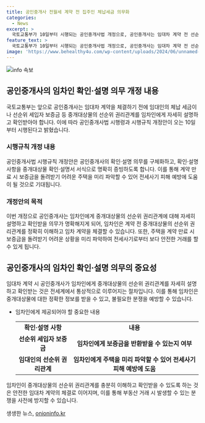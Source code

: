 ```yaml
---
title: 공인중개사 전월세 계약 전 집주인 체납세금 의무화
categories:
  - News
excerpt: >
  국토교통부가 10일부터 시행되는 공인중개사법 개정으로, 공인중개사는 임대차 계약 전 선순위 권리관계를 임차인에게 상세히 설명하고 확인받아야 합니다. 이로써 세입자 보호 강화와 전세사기 예방에 도움이 될 것으로 기대됩니다. 개정안은 확인·설명 의무를 구체화하고, 중개대상물 확인·설명서로 명확히 증빙토록 했습니다. 해당 내용은 임차인에게 보다 투명하고 안전한 임대 환경을 제공할 수 있을 것으로 전망됩니다.
feature_text: >
  국토교통부가 10일부터 시행되는 공인중개사법 개정으로, 공인중개사는 임대차 계약 전 선순위 권리관계를 임차인에게 상세히 설명하고 확인받아야 합니다. 이로써 세입자 보호 강화와 전세사기 예방에 도움이 될 것으로 기대됩니다. 개정안은 확인·설명 의무를 구체화하고, 중개대상물 확인·설명서로 명확히 증빙토록 했습니다. 해당 내용은 임차인에게 보다 투명하고 안전한 임대 환경을 제공할 수 있을 것으로 전망됩니다.
image: 'https://www.behealthy4u.com/wp-content/uploads/2024/06/unnamed-file.png'
---
```


<p><img src="https://www.behealthy4u.com/wp-content/uploads/2024/06/unnamed-file.png" alt="info 속보" /></p>

<h2 data-ke-size="size26">공인중개사의 임차인 확인·설명 의무 개정 내용</h2>

<p data-ke-size="size16">국토교통부는 앞으로 공인중개사는 임대차 계약을 체결하기 전에 임대인의 체납 세금이나 선순위 세입자 보증금 등 중개대상물의 선순위 권리관계를 임차인에게 자세히 설명하고 확인받아야 합니다. 이에 따라 공인중개사법 시행령과 시행규칙 개정안이 오는 10일부터 시행된다고 밝혔습니다.</p>

<h3>시행규칙 개정 내용</h3>

<p data-ke-size="size16">공인중개사법 시행규칙 개정안은 공인중개사의 확인·설명 의무를 구체화하고, 확인·설명 사항을 중개대상물 확인·설명서 서식으로 명확히 증빙하도록 합니다. 이를 통해 계약 만료 시 보증금을 돌려받기 어려운 주택을 미리 파악할 수 있어 전세사기 피해 예방에 도움이 될 것으로 기대됩니다.</p>

<h3>개정안의 목적</h3>

<p data-ke-size="size16">이번 개정으로 공인중개사는 임차인에게 중개대상물의 선순위 권리관계에 대해 자세히 설명하고 확인받을 의무가 명확해지게 되어, 임차인은 계약 전 중개대상물의 선순위 권리관계를 정확히 이해하고 임차 계약을 체결할 수 있습니다. 또한, 주택을 계약 만료 시 보증금을 돌려받기 어려운 상황을 미리 파악하여 전세사기로부터 보다 안전한 거래를 할 수 있게 됩니다.</p>

<h2 data-ke-size="size26">공인중개사의 임차인 확인·설명 의무의 중요성</h2>

<p data-ke-size="size16">임대차 계약 시 공인중개사가 임차인에게 중개대상물의 선순위 권리관계를 자세히 설명하고 확인받는 것은 전세계에서 통상적으로 이루어지는 절차입니다. 이를 통해 임차인은 중개대상물에 대한 정확한 정보를 받을 수 있고, 불필요한 분쟁을 예방할 수 있습니다.</p>

<ul>
<li>임차인에게 제공되어야 할 중요한 내용
<table>
<tbody>
<tr>
<td style="text-align: center; height: 17px;"><b>확인·설명 사항</b></td>
<td style="text-align: center; height: 17px;"><b>내용</b></td>
</tr>
<tr>
<td style="text-align: center; height: 17px;"><b>선순위 세입자 보증금</b></td>
<td style="text-align: center; height: 17px;"><b>임차인에게 보증금을 반환받을 수 있는지 여부</b></td>
</tr>
<tr>
<td style="text-align: center; height: 17px;"><b>임대인의 선순위 권리관계</b></td>
<td style="text-align: center; height: 17px;"><b>임차인에게 주택을 미리 파악할 수 있어 전세사기 피해 예방에 도움</b></td>
</tr>
</tbody>
</table>
</li>
</ul>

<p data-ke-size="size16">임차인이 중개대상물의 선순위 권리관계를 충분히 이해하고 확인받을 수 있도록 하는 것은 안전한 임대차 계약의 체결로 이어지며, 이를 통해 부동산 거래 시 발생할 수 있는 분쟁을 사전에 방지할 수 있습니다.</p>
생생한 뉴스, <a href="https://onioninfo.kr" rel="dofollow">onioninfo.kr</a>


